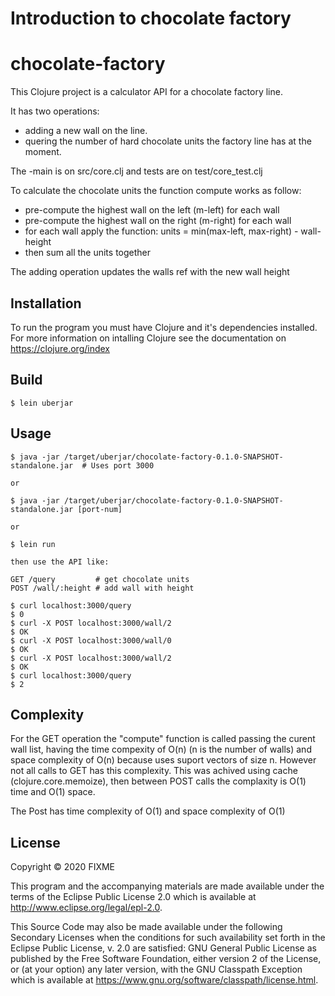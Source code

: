 # Introduction to chocolate factory

# chocolate-factory

This Clojure project is a calculator API for a chocolate factory line.

It has two operations:

- adding a new wall on the line.
- quering the number of hard chocolate units the factory line has at the moment.

The -main is on src/core.clj and tests are on test/core_test.clj

To calculate the chocolate units the function compute works as follow:

- pre-compute the highest wall on the left (m-left) for each wall
- pre-compute the highest wall on the right (m-right) for each wall
- for each wall apply the function: units = min(max-left, max-right) - wall-height
- then sum all the units together

The adding operation updates the walls ref with the new wall height

## Installation

To run the program you must have Clojure and it's dependencies installed. 
For more information on intalling Clojure see the documentation on 
https://clojure.org/index

## Build

    $ lein uberjar

## Usage

    $ java -jar /target/uberjar/chocolate-factory-0.1.0-SNAPSHOT-standalone.jar  # Uses port 3000

    or

    $ java -jar /target/uberjar/chocolate-factory-0.1.0-SNAPSHOT-standalone.jar [port-num]

    or

    $ lein run

    then use the API like:

    GET /query         # get chocolate units
    POST /wall/:height # add wall with height

    $ curl localhost:3000/query 
    $ 0
    $ curl -X POST localhost:3000/wall/2
    $ OK
    $ curl -X POST localhost:3000/wall/0
    $ OK
    $ curl -X POST localhost:3000/wall/2
    $ OK
    $ curl localhost:3000/query 
    $ 2
    
## Complexity

For the GET operation the "compute" function is called passing the curent wall list, 
having the time compexity of O(n) (n is the number of walls) and space complexity of O(n) 
because uses suport vectors of size n. However not all calls to GET has this complexity. This was achived
using cache (clojure.core.memoize), then between POST calls the complaxity is O(1) time and O(1) space.

The Post has time complexity of O(1) and space complexity of O(1)

## License

Copyright © 2020 FIXME

This program and the accompanying materials are made available under the
terms of the Eclipse Public License 2.0 which is available at
http://www.eclipse.org/legal/epl-2.0.

This Source Code may also be made available under the following Secondary
Licenses when the conditions for such availability set forth in the Eclipse
Public License, v. 2.0 are satisfied: GNU General Public License as published by
the Free Software Foundation, either version 2 of the License, or (at your
option) any later version, with the GNU Classpath Exception which is available
at https://www.gnu.org/software/classpath/license.html.
